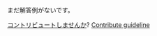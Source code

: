 
まだ解答例がないです。

[コントリビュートしませんか](https://github.com/BFEdev/BFE.dev-solutions/blob/main/problem/lodash-set_ja.md)?  [Contribute guideline](https://github.com/BFEdev/BFE.dev-solutions#how-to-contribute)
